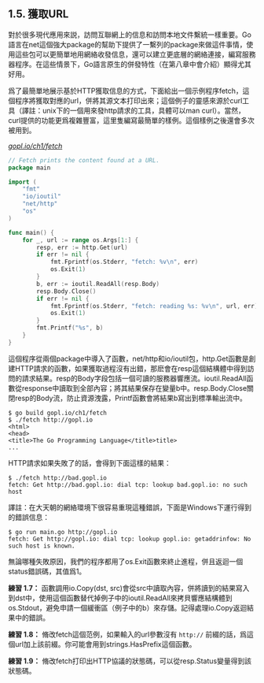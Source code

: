## 1.5. 獲取URL

對於很多現代應用來説，訪問互聯網上的信息和訪問本地文件繫統一樣重要。Go語言在net這個強大package的幫助下提供了一繫列的package來做這件事情，使用這些包可以更簡單地用網絡收發信息，還可以建立更底層的網絡連接，編寫服務器程序。在這些情景下，Go語言原生的併發特性（在第八章中會介紹）顯得尤其好用。

爲了最簡單地展示基於HTTP獲取信息的方式，下面給出一個示例程序fetch，這個程序將獲取對應的url，併將其源文本打印出來；這個例子的靈感來源於curl工具（譯註：unix下的一個用來發http請求的工具，具體可以man curl）。當然，curl提供的功能更爲複雜豐富，這里隻編寫最簡單的樣例。這個樣例之後還會多次被用到。

<u><i>gopl.io/ch1/fetch</i></u>
```go
// Fetch prints the content found at a URL.
package main

import (
	"fmt"
	"io/ioutil"
	"net/http"
	"os"
)

func main() {
	for _, url := range os.Args[1:] {
		resp, err := http.Get(url)
		if err != nil {
			fmt.Fprintf(os.Stderr, "fetch: %v\n", err)
			os.Exit(1)
		}
		b, err := ioutil.ReadAll(resp.Body)
		resp.Body.Close()
		if err != nil {
			fmt.Fprintf(os.Stderr, "fetch: reading %s: %v\n", url, err)
			os.Exit(1)
		}
		fmt.Printf("%s", b)
	}
}
```

這個程序從兩個package中導入了函數，net/http和io/ioutil包，http.Get函數是創建HTTP請求的函數，如果獲取過程沒有出錯，那麽會在resp這個結構體中得到訪問的請求結果。resp的Body字段包括一個可讀的服務器響應流。ioutil.ReadAll函數從response中讀取到全部內容；將其結果保存在變量b中。resp.Body.Close關閉resp的Body流，防止資源洩露，Printf函數會將結果b寫出到標準輸出流中。

```
$ go build gopl.io/ch1/fetch
$ ./fetch http://gopl.io
<html>
<head>
<title>The Go Programming Language</title>title>
...
```

HTTP請求如果失敗了的話，會得到下面這樣的結果：

```
$ ./fetch http://bad.gopl.io
fetch: Get http://bad.gopl.io: dial tcp: lookup bad.gopl.io: no such host
```

譯註：在大天朝的網絡環境下很容易重現這種錯誤，下面是Windows下運行得到的錯誤信息：

```
$ go run main.go http://gopl.io
fetch: Get http://gopl.io: dial tcp: lookup gopl.io: getaddrinfow: No such host is known.
```

無論哪種失敗原因，我們的程序都用了os.Exit函數來終止進程，併且返迴一個status錯誤碼，其值爲1。

**練習 1.7：** 函數調用io.Copy(dst, src)會從src中讀取內容，併將讀到的結果寫入到dst中，使用這個函數替代掉例子中的ioutil.ReadAll來拷貝響應結構體到os.Stdout，避免申請一個緩衝區（例子中的b）來存儲。記得處理io.Copy返迴結果中的錯誤。

**練習 1.8：** 脩改fetch這個范例，如果輸入的url參數沒有 `http://` 前綴的話，爲這個url加上該前綴。你可能會用到strings.HasPrefix這個函數。

**練習 1.9：** 脩改fetch打印出HTTP協議的狀態碼，可以從resp.Status變量得到該狀態碼。
